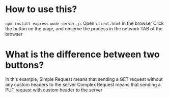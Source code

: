 # How to use this?
`npm install express`
`node server.js`
Open `client.html` in the browser
Click the button on the page, and observe the process in the network TAB of the browser

# What is the difference between two buttons?
In this example,
Simple Request means that sending a GET request without any custom headers to the server
Complex Request means that sending a PUT request with custom header to the server
